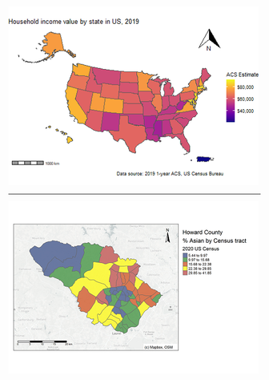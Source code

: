 
![US House hold income map](/images/US_Household_Income_plot.png "US House hold income map")

---

![Howard County % Asian population map](/images/Howard_County_Asian_map.png "Howard County % Asian population map")
